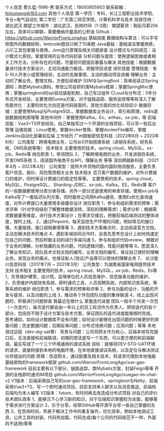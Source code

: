 个人信息
费久猛-1996-男
联系方式：18000855903
联系邮箱：feijiumeng@163.com
其他个人信息
第一学历：专科，长江工程职业技术学院，专业=电气自动化
第二学历：广东第二师范学院，计算机科学与技术
现居住地：湖北武汉
期望工作城市：湖北武汉，到岗时间（1-2周）
期望薪资：税前月薪20k左右，具体可以聊聊，需要缴纳尽量高的公积金
Github：https://github.com/WarriorFromLongAgo
基础技能
数据结构与算法：可以手写除图外的数据结构，leetcode题目只刷了10来题
Java基础：基础语法掌握熟练，JUC工具包掌握与使用，Jvm运行原理及相关问题排查
设计模式与代码规范：设计模式七原则，掌握常用的业务代码封装
分析问题与提效：使用逻辑思维或者相关工作方法，分析存在的问题，尽量将问题提前暴露与解决
其他技能：根据数据量进行技术方案设计，主动沟通能力极佳，把握项目进度
进阶技能
管理技能：有5-10人开发小组管理经验，主动的去做事情，主动的推动项目进展
理解业务：主动的了解业务，整理文档，方便后续维护
SSM与SpringBoot：简单阅读过Spring源码；熟悉Mybatis源码，修改公司自研的类Mybatis框架；掌握SpringMvc使用；掌握springboot的spi自动装配机制，自己写过组件
CLoud与分布式：5年分布式开发经验，主要使用Eureka方案，对于链路追踪、服务监控等等有深入了解
性能优化：主要的优化方向还是代码层面的，其他方面的优化经验较少
数据存储：主要使用Mysql与PostgreSQL，掌握数据库业务设计，索引和原理，redis底层数据结构原理等
其他中间件：掌握使用Kafka，Es，arthas，xx-job，等
前端技能：Vue3+TS开发经验，自己单独写过一个开源的全栈项目，可以写一些后台管理
运维技能：Linux使用，掌握docker使用，掌握dockerFile编写，掌握Jenkins自动化部署前后端
工作经历
广州甜秘密信息科技（2023年6月 ~ 2023年8月）
公司类型：跨境电商业务，公司从0开始搭建系统（进销存系统，财务系统，OMS系统等等）
技术相关
主要使用的技术，spring cloud，MySQL，xx-job，Redis等
岗位职责
1，带领团队
2，了解跨境电商的业务，开发进销存系统，开发OMS系统
3，阅读国外电商平台API，理解业务
等等
深圳跨越新科技 （2021年4月 ~ 2023年4月）
公司类型：提供大件货物的国内国际物流服务，主要负责客户信息、报价、风险管控相关业务
技术相关
百万客户数据的维护，对外计费接口的维护，同时保证计费接口的稳定性等等。
主要使用的技术，spring cloud，MySQL，PostgreSQL， Sharding-JDBC，xx-job，Kafka，ES，Redis等
客户的一些数据都使用分库分表存储，另外一部分还是使用的单表存储，使用xx-job与Kafka写了一套延迟队列方案，同时服务之间用Kafka通信，使用Es优化查询速度，对外计费接口大量使用多级缓存设计
岗位职责
1，参与和组织需求的预审；需求评审（针对字段级别了解整体数据流转，深刻的理解需求）；需求分析；根据需求数据量等维度，进行技术方案设计；在需求交接后，把握前端后端测试的整体进度，按时上线。
2，通过Pinpoint，每天监控生产环境的问题，例如常见的接口慢，大量报错，接口调用暴增等等
3，遇到技术方案难点时，主动阅读官方文档，主动去解决技术的难点
4，遇到多端协同合作时，会首先思考在设计上如何快速定位自己的问题，然后积极主动的进行多端沟通
5，参与和组织代码review，根据对于业务的理解，分析隐藏的业务问题，代码逻辑问题，性能问题等等
6，愿意深入了解业务知识，团队技术文档文档的编写，业务文档的编写，保证自己很好的理解业务，发现业务的痛点，也保证新人/测试/产品等可以很快的理解业务
7，
长沙能川信息科技（2017年7月 ~ 2021年3月）
公司类型：为湖南省国家电网提供技术支持
技术相关
主要使用的技术，spring cloud，MySQL，xx-job，Redis，Es等
1，负责维护建管，设计院，监理单位的人员信息维护，信息报表功能的维护。
2，负责维护内部财务系统，即时通讯工具，人员招聘系统，内部知识库系统，等等系统的维护 
岗位职责
1，参与需求的预审和评审
2，参与功能的设计，功能的开发与提测，以及功能的上线
3，推动多个外包团队功能的集体联调
4，线上出现问题时，积极进行问题排查
我最近在做什么
掌握迭代进度
团队一般半个月发一次包（一次迭代），每次迭代都会由一年以上的员工轮流作为负责人，把控迭代的各个部分，包括但不限于设计方案与技术方案，保证团队的迭代进度能够按时完成。
思考诸如，如何设计数据库不会有问题；如何设计能够在出现问题的时候更好的排查问题；历史数据问题；后期反审问题；分布式场景问题；压测问题；等等
本地调试远程（dev-stg-uat等）
背景与问题：公司将网关作为核心，后端本地写完接口后，无法直接和前端联调，初期的想法是写一个东西，可以更方便的和前端联调，最后写成了一个三个环境通用的调试系统
目标：能够将DEV-STG-UAT环境的请求，直接转接到本地的电脑环境，在本地直接调试系统，以及定位与解决测试伙伴提出的问题
原理：改造网关，通过配置及相关技术，将请求代理到本地电脑
基础架构的framework框架
github.com/WarriorFromLongAgo/xue-gao-framework
目前主要有以下部分，链路追踪，类Mybatis方案，封装Feign等等
开源的全栈即时通讯IM项目
github.com/WarriorFromLongAgo/xuegao-im-chat-v2
V1版本：后端采用自己写的xue-gao-framework，springboot与Netty，前端采用Vue3+TS，写一个即时通讯项目，目前支持单人聊天以及消息推送，前端和后端均为本人编写
V2版本：future，有时间再去改造成分布式项目
对自己的评价
技术团队效率
1，能够沉下心学习新的知识，对于后端知识掌握较为全面，能够基于需求进行方案设计
2，乐于分享，经常GitHub等开源平台写一些自己掌握的东西
3，在空闲时间，热衷于解决工作中的重复操作，优化效率，例如本地调试工具，公共工具的封装，代码热加载，代码生成(每个公司的代码规范不一样，外面的不适用)等等



